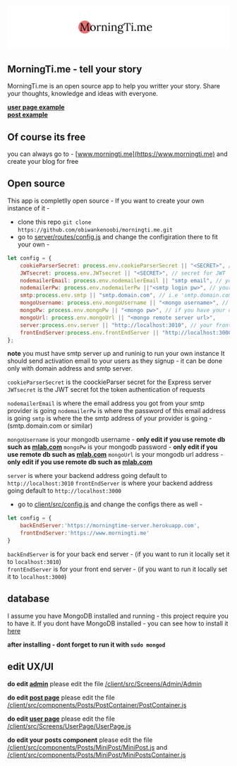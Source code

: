<img src="/img/1.png"/>

## MorningTi.me - tell your story

MorningTi.me is an open source app to help you writter your story. 
Share your thoughts, knowledge and ideas with everyone.  

**[user page example](https://www.morningtime/demo/)**
<br/>
**[post example](https://www.morningti.me/demo/1533489148833)**

## Of course its free 
you can always go to - [www.morningti.me](https://www.morningti.me) and create your blog for free
## Open source 
This app is completlly open source - If you want to create your own instance of it -
* clone this repo `git clone https://github.com/obiwankenoobi/morningti.me.git` 
* go to [server/routes/config.js](server/routes/config.js) and change the configiration there
to fit your own -
```js
let config = {
	cookieParserSecret: process.env.cookieParserSecret || "<SECRET>", // secret for cookie parser
    JWTsecret: process.env.JWTsecret || "<SECRET>", // secret for JWT 
    nodemailerEmail: process.env.nodemailerEmail || "smtp email", // your email client
    nodemailerPw: process.env.nodemailerPw ||"<smtp login pw>", // your email password client
    smtp:process.env.smtp || "smtp.domain.com", // i.e 'smtp.domain.com'
    mongoUsername: process.env.mongoUsername || "<mongo username>", // if you have your db
    mongoPw: process.env.mongoPw || "<mongo pw>", // if you have your db
    mongoUrl: process.env.mongoUrl || "<mongo remote server url>",
    server:process.env.server || "http://localhost:3010", // your frontend server
    frontEndServer:process.env.frontEndServer || "http://localhost:3000" // your front end server
};
 ```
**note**
 you must have smtp server up and runinig to run your own instance
 It should send activation email to your users as they signup - it can be done only with domain address and smtp server.

`cookieParserSecret` is the coockieParser secret for the Express server
`JWTsecret` is the JWT secret fot the token authentication of requests

`nodemailerEmail` is where the email address you got from your smtp provider is going
`nodemailerPw` is where the password of this email address is going
`smtp` is where the the smtp address of your provider is going - (smtp.domain.com or similar)

`mongoUsername` is your mongodb username - **only edit if you use remote db such as [mlab.com](https://mlab.com)**
`mongoPw` is your mongodb password - **only edit if you use remote db such as [mlab.com](https://mlab.com)**
`mongoUrl` is your mongodb url address - **only edit if you use remote db such as [mlab.com](https://mlab.com)**

`server` is where your backend address going default to `http://localhost:3010`
`frontEndServer` is where your backend address going default to `http://localhost:3000`

* go to [client/src/config.js](client/src/config.js) and change the configs there as well -
```js
let config = {
    backEndServer:'https://morningtime-server.herokuapp.com',
    frontEndServer:'https://www.morningti.me' 
}
```
`backEndServer` is for your back end server - (if you want to run it locally set it to `localhost:3010`)  
`frontEndServer` is for your front end server - (if you want to run it locally set it to `localhost:3000`) 

## database 
 I assume you have MongoDB installed and running - this project require you to have it. 
 If you dont have MongoDB installed - you can see how to install it [here](https://docs.mongodb.com/manual/installation/)  

**after installing - dont forget to run it with `sudo mongod`**

## edit UX/UI

**do edit [admin](https://www.morningti.me/admin)**
please edit the file [/client/src/Screens/Admin/Admin](client/src/Screens/Admin/Admin)

**do edit [post page](https://www.morningti.me/demo)**
please edit the file [/client/src/components/Posts/PostContainer/PostContainer.js](client/src/components/Posts/PostContainer/PostContainer.js)

**do edit [user page](https://www.morningti.me/demo)**
please edit the file [/client/src/Screens/UserPage/UserPage.js](client/src/Screens/UserPage/UserPage.js)

**do edit your posts component**
please edit the file [/client/src/components/Posts/MiniPost/MiniPost.js](client/src/components/Posts/MiniPost/MiniPost.js)
and [/client/src/components/Posts/MiniPost/MiniPostsContainer.js](client/src/components/Posts/MiniPost/MiniPostsContainer.js)